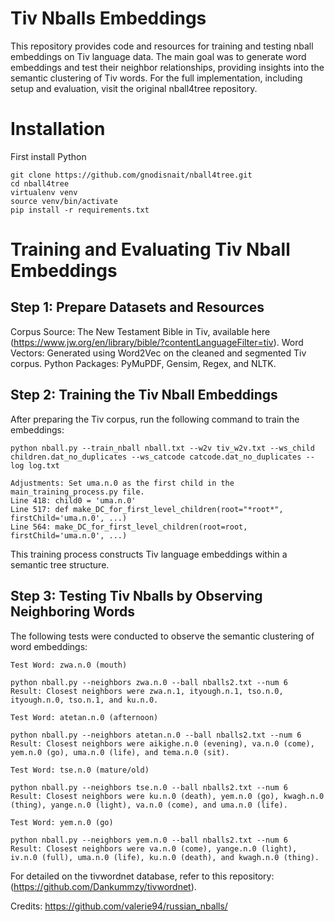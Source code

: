 # Tiv Nballs Embeddings
This repository provides code and resources for training and testing nball embeddings on Tiv language data. The main goal was to generate word embeddings and test their neighbor relationships, providing insights into the semantic clustering of Tiv words. For the full implementation, including setup and evaluation, visit the original nball4tree repository.

# Installation
First install Python

```
git clone https://github.com/gnodisnait/nball4tree.git
cd nball4tree
virtualenv venv
source venv/bin/activate
pip install -r requirements.txt
```

# Training and Evaluating Tiv Nball Embeddings

## Step 1: Prepare Datasets and Resources
Corpus Source: The New Testament Bible in Tiv, available here (https://www.jw.org/en/library/bible/?contentLanguageFilter=tiv).
Word Vectors: Generated using Word2Vec on the cleaned and segmented Tiv corpus.
Python Packages: PyMuPDF, Gensim, Regex, and NLTK.

## Step 2: Training the Tiv Nball Embeddings
After preparing the Tiv corpus, run the following command to train the embeddings:

```
python nball.py --train_nball nball.txt --w2v tiv_w2v.txt --ws_child children.dat_no_duplicates --ws_catcode catcode.dat_no_duplicates --log log.txt

Adjustments: Set uma.n.0 as the first child in the main_training_process.py file.
Line 418: child0 = 'uma.n.0'
Line 517: def make_DC_for_first_level_children(root="*root*", firstChild='uma.n.0', ...)
Line 564: make_DC_for_first_level_children(root=root, firstChild='uma.n.0', ...)
```

This training process constructs Tiv language embeddings within a semantic tree structure.

## Step 3: Testing Tiv Nballs by Observing Neighboring Words
The following tests were conducted to observe the semantic clustering of word embeddings:

```
Test Word: zwa.n.0 (mouth)

python nball.py --neighbors zwa.n.0 --ball nballs2.txt --num 6
Result: Closest neighbors were zwa.n.1, ityough.n.1, tso.n.0, ityough.n.0, tso.n.1, and ku.n.0.

Test Word: atetan.n.0 (afternoon)

python nball.py --neighbors atetan.n.0 --ball nballs2.txt --num 6
Result: Closest neighbors were aikighe.n.0 (evening), va.n.0 (come), yem.n.0 (go), uma.n.0 (life), and tema.n.0 (sit).

Test Word: tse.n.0 (mature/old)

python nball.py --neighbors tse.n.0 --ball nballs2.txt --num 6
Result: Closest neighbors were ku.n.0 (death), yem.n.0 (go), kwagh.n.0 (thing), yange.n.0 (light), va.n.0 (come), and uma.n.0 (life).

Test Word: yem.n.0 (go)

python nball.py --neighbors yem.n.0 --ball nballs2.txt --num 6
Result: Closest neighbors were va.n.0 (come), yange.n.0 (light), iv.n.0 (full), uma.n.0 (life), ku.n.0 (death), and kwagh.n.0 (thing).
```

For detailed on the tivwordnet database, refer to this repository: (https://github.com/Dankummzy/tivwordnet).

Credits: https://github.com/valerie94/russian_nballs/